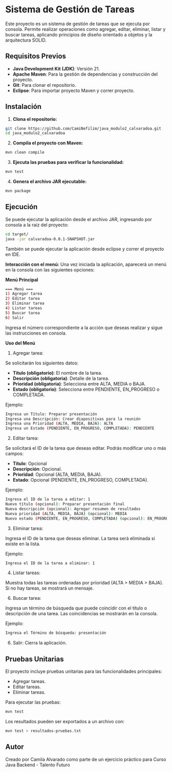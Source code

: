# Sistema de Gestión de Tareas

Este proyecto es un sistema de gestión de tareas que se ejecuta por consola. Permite realizar operaciones como agregar, editar, eliminar, listar y buscar tareas, aplicando principios de diseño orientado a objetos y la arquitectura SOLID.



## Requisitos Previos

- **Java Development Kit (JDK)**: Versión 21.
- **Apache Maven**: Para la gestión de dependencias y construcción del proyecto.
- **Git**: Para clonar el repositorio.
- **Eclipse**: Para importar proyecto Maven y correr proyecto.



## Instalación

1. **Clona el repositorio:**
   
```bash
git clone https://github.com/CamiNefilim/java_modulo2_calvaradoa.git
cd java_modulo2_calvaradoa
```

2. **Compila el proyecto con Maven:**

 ```bash
mvn clean compile
```

3. **Ejecuta las pruebas para verificar la funcionalidad:**
   
```bash
mvn test
```

4. **Genera el archivo JAR ejecutable:**

```bash
mvn package
```




## Ejecución

Se puede ejecutar la aplicación desde el archivo JAR, ingresando por consola a la raiz del proyecto:

```bash
cd target/
java -jar calvaradoa-0.0.1-SNAPSHOT.jar
```

También se puede ejecutar la aplicación desde eclipse y correr el proyecto en IDE.

**Interacción con el menú:** Una vez iniciada la aplicación, aparecerá un menú en la consola con las siguientes opciones:

**Menú Principal**

```bash
=== Menú ===
1) Agregar tarea
2) Editar tarea
3) Eliminar tarea
4) Listar tareas
5) Buscar tarea
6) Salir
```

Ingresa el número correspondiente a la acción que deseas realizar y sigue las instrucciones en consola.

**Uso del Menú**

1) Agregar tarea: 

Se solicitarán los siguientes datos:

- **Título (obligatorio)**: El nombre de la tarea.
- **Descripción (obligatoria)**: Detalle de la tarea.
- **Prioridad (obligatoria)**: Selecciona entre ALTA, MEDIA o BAJA.
- **Estado (obligatorio)**: Selecciona entre PENDIENTE, EN_PROGRESO o COMPLETADA.

Ejemplo:

```bash
Ingresa un Título: Preparar presentación
Ingresa una Descripción: Crear diapositivas para la reunión
Ingresa una Prioridad (ALTA, MEDIA, BAJA): ALTA
Ingresa un Estado (PENDIENTE, EN_PROGRESO, COMPLETADA): PENDIENTE
```

2) Editar tarea: 

Se solicitará el ID de la tarea que deseas editar. Podrás modificar uno o más campos:
- **Título**: Opcional
- **Descripción**: Opcional.
- **Prioridad**: Opcional (ALTA, MEDIA, BAJA).
- **Estado**: Opcional (PENDIENTE, EN_PROGRESO, COMPLETADA).

Ejemplo:

```bash
Ingresa el ID de la tarea a editar: 1
Nuevo título (opcional): Preparar presentación final
Nueva descripción (opcional): Agregar resumen de resultados
Nueva prioridad (ALTA, MEDIA, BAJA) (opcional): MEDIA
Nuevo estado (PENDIENTE, EN_PROGRESO, COMPLETADA) (opcional): EN_PROGRESO
```

3) Eliminar tarea: 

Ingresa el ID de la tarea que deseas eliminar. La tarea será eliminada si existe en la lista.

Ejemplo:

```bash
Ingresa el ID de la tarea a eliminar: 1
```

4) Listar tareas: 

Muestra todas las tareas ordenadas por prioridad (ALTA > MEDIA > BAJA). Si no hay tareas, se mostrará un mensaje.

6) Buscar tarea: 

Ingresa un término de búsqueda que puede coincidir con el título o descripción de una tarea. Las coincidencias se mostrarán en la consola.

Ejemplo:

```bash
Ingresa el Término de búsqueda: presentación
```

6) Salir: Cierra la aplicación.

## Pruebas Unitarias
El proyecto incluye pruebas unitarias para las funcionalidades principales:

- Agregar tareas.
- Editar tareas.
- Eliminar tareas.

Para ejecutar las pruebas:

```bash
mvn test
```

Los resultados pueden ser exportados a un archivo con:

```bash
mvn test > resultados-pruebas.txt
```



## Autor

Creado por Camila Alvarado como parte de un ejercicio práctico para Curso Java Backend - Talento Futuro
